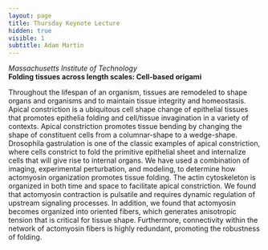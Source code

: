```yaml
---
layout: page
title: Thursday Keynote Lecture
hidden: true
visible: 1
subtitle: Adam Martin
---
```

*Massachusetts Institute of Technology*  
**Folding tissues across length scales: Cell-based origami**  

Throughout the lifespan of an organism, tissues are remodeled to shape organs and organisms and to maintain tissue integrity and homeostasis. Apical constriction is a ubiquitous cell shape change of epithelial tissues that promotes epithelia folding and cell/tissue invagination in a variety of contexts. Apical constriction promotes tissue bending by changing the shape of constituent cells from a columnar-shape to a wedge-shape. Drosophila gastrulation is one of the classic examples of apical constriction, where cells constrict to fold the primitive epithelial sheet and internalize cells that will give rise to internal organs. We have used a combination of imaging, experimental perturbation, and modeling, to determine how actomyosin organization promotes tissue folding. The actin cytoskeleton is organized in both time and space to facilitate apical constriction. We found that actomyosin contraction is pulsatile and requires dynamic regulation of upstream signaling processes. In addition, we found that actomyosin becomes organized into oriented fibers, which generates anisotropic tension that is critical for tissue shape. Furthermore, connectivity within the network of actomyosin fibers is highly redundant, promoting the robustness of folding. 
